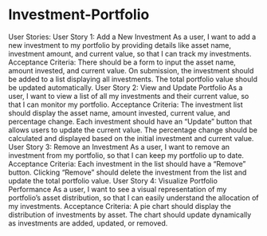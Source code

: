 # Investment-Portfolio


User Stories:
User Story 1: Add a New Investment
As a user, I want to add a new investment to my portfolio by providing details like asset name, investment amount, and current value, so that I can track my investments.
Acceptance Criteria:
There should be a form to input the asset name, amount invested, and current value.
On submission, the investment should be added to a list displaying all investments.
The total portfolio value should be updated automatically.
User Story 2: View and Update Portfolio
As a user, I want to view a list of all my investments and their current value, so that I can monitor my portfolio.
Acceptance Criteria:
The investment list should display the asset name, amount invested, current value, and percentage change.
Each investment should have an “Update” button that allows users to update the current value.
The percentage change should be calculated and displayed based on the initial investment and current value.
User Story 3: Remove an Investment
As a user, I want to remove an investment from my portfolio, so that I can keep my portfolio up to date.
Acceptance Criteria:
Each investment in the list should have a “Remove” button.
Clicking “Remove” should delete the investment from the list and update the total portfolio value.
User Story 4: Visualize Portfolio Performance
As a user, I want to see a visual representation of my portfolio’s asset distribution, so that I can easily understand the allocation of my investments.
Acceptance Criteria:
A pie chart should display the distribution of investments by asset.
The chart should update dynamically as investments are added, updated, or removed.
